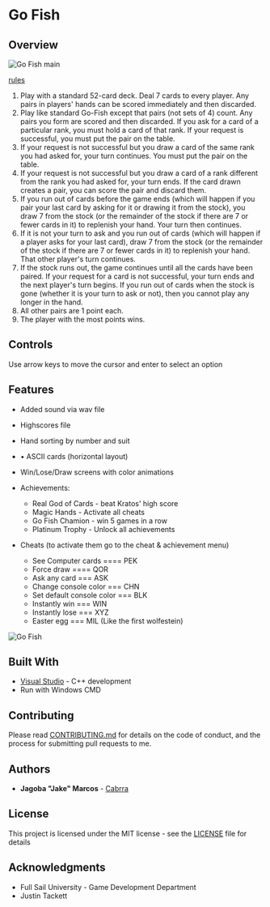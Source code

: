 Go Fish
========

## Overview

![Go Fish main](https://github.com/Cabrra/cabrra.github.io/raw/master/Images/GoFish/GoFish1.png)

[rules](https://www.pagat.com/invented/gofish_vars.html)

1.	Play with a standard 52-card deck. Deal 7 cards to every player. Any pairs in players' hands can be scored immediately and then discarded.
2.	Play like standard Go-Fish except that pairs (not sets of 4) count. Any pairs you form are scored and then discarded. If you ask for a card of a particular rank, you must hold a card of that rank. If your request is successful, you must put the pair on the table.
3.	If your request is not successful but you draw a card of the same rank you had asked for, your turn continues. You must put the pair on the table.
4.	If your request is not successful but you draw a card of a rank different from the rank you had asked for, your turn ends. If the card drawn creates a pair, you can score the pair and discard them.
5.	If you run out of cards before the game ends (which will happen if you pair your last card by asking for it or drawing it from the stock), you draw 7 from the stock (or the remainder of the stock if there are 7 or fewer cards in it) to replenish your hand. Your turn then continues.
6.	If it is not your turn to ask and you run out of cards (which will happen if a player asks for your last card), draw 7 from the stock (or the remainder of the stock if there are 7 or fewer cards in it) to replenish your hand. That other player's turn continues.
7.	If the stock runs out, the game continues until all the cards have been paired. If your request for a card is not successful, your turn ends and the next player's turn begins. If you run out of cards when the stock is gone (whether it is your turn to ask or not), then you cannot play any longer in the hand.
8.	All other pairs are 1 point each.
9.	The player with the most points wins.

## Controls
Use arrow keys to move the cursor and enter to select an option

## Features
+ Added sound via wav file
+ Highscores file
+ Hand sorting by number and suit
+ •	ASCII cards (horizontal layout)
+ Win/Lose/Draw screens with color animations

+ Achievements: 
	+ Real God of Cards - beat Kratos' high score
	+ Magic Hands 		- Activate all cheats
	+ Go Fish Chamion 	- win 5 games in a row
	+ Platinum Trophy 	- Unlock all achievements
	
+ Cheats (to activate them go to the cheat & achievement menu)
	+ See Computer cards ====  PEK	
	+ Force draw ==== QOR
	+ Ask any card === ASK									  
	+ Change console color === CHN
	+ Set default console color === BLK
	+ Instantly win === WIN			
	+ Instantly lose === XYZ
	+ Easter egg === MIL (Like the first wolfestein)  

![Go Fish](https://github.com/Cabrra/cabrra.github.io/raw/master/Images/GoFish/GoFish2.png)

## Built With

* [Visual Studio](https://visualstudio.microsoft.com/)	- C++ development
* Run with Windows CMD

## Contributing

Please read [CONTRIBUTING.md](https://github.com/Cabrra/Contributing-template/blob/master/Contributing-template.md) for details on the code of conduct, and the process for submitting pull requests to me.

## Authors

* **Jagoba "Jake" Marcos** - [Cabrra](https://github.com/Cabrra)

## License

This project is licensed under the MIT license - see the [LICENSE](LICENSE) file for details

## Acknowledgments

* Full Sail University - Game Development Department
* Justin Tackett
